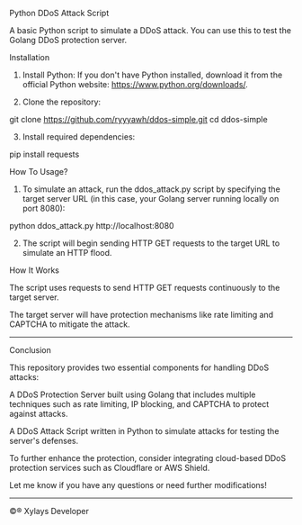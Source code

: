 Python DDoS Attack Script

A basic Python script to simulate a DDoS attack. You can use this to test the Golang DDoS protection server.

Installation

1. Install Python:
If you don't have Python installed, download it from the official Python website: https://www.python.org/downloads/.


2. Clone the repository:

git clone https://github.com/ryyyawh/ddos-simple.git
cd ddos-simple


3. Install required dependencies:

pip install requests


How To Usage?

1. To simulate an attack, run the ddos_attack.py script by specifying the target server URL (in this case, your Golang server running locally on port 8080):

python ddos_attack.py http://localhost:8080


2. The script will begin sending HTTP GET requests to the target URL to simulate an HTTP flood.



How It Works

The script uses requests to send HTTP GET requests continuously to the target server.

The target server will have protection mechanisms like rate limiting and CAPTCHA to mitigate the attack.



---

Conclusion

This repository provides two essential components for handling DDoS attacks:

A DDoS Protection Server built using Golang that includes multiple techniques such as rate limiting, IP blocking, and CAPTCHA to protect against attacks.

A DDoS Attack Script written in Python to simulate attacks for testing the server's defenses.


To further enhance the protection, consider integrating cloud-based DDoS protection services such as Cloudflare or AWS Shield.

Let me know if you have any questions or need further modifications!


---

©® Xylays Developer